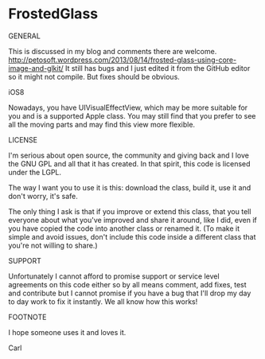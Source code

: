 FrostedGlass
============

GENERAL

This is discussed in my blog and comments there are welcome.
http://petosoft.wordpress.com/2013/08/14/frosted-glass-using-core-image-and-glkit/
It still has bugs and I just edited it from the GitHub editor so it might not compile. But fixes should be obvious.

iOS8

Nowadays, you have UIVisualEffectView, which may be more suitable for you and is a supported Apple class.  You may still find that you prefer to see all the moving parts and may find this view more flexible.

LICENSE

I'm serious about open source, the community and giving back and I love the GNU GPL and all that it has created.  In that spirit, this code is licensed under the LGPL.

The way I want you to use it is this: download the class, build it, use it and don't worry, it's safe.

The only thing I ask is that if you improve or extend this class, that you tell everyone about what you've improved and share it around, like I did, even if you have copied the code into another class or renamed it.  (To make it simple and avoid issues, don't include this code inside a different class that you're not willing to share.)

SUPPORT

Unfortunately I cannot afford to promise support or service level agreements on this code either so by all means comment, add fixes, test and contribute but I cannot promise if you have a bug that I'll drop my day to day work to fix it instantly.  We all know how this works!

FOOTNOTE

I hope someone uses it and loves it.

Carl
